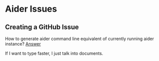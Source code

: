 # Aider Issues



## Creating a GitHub Issue

How to generate aider command line equivalent of currently running aider instance? [Answer](questions/show-current-command.md)



 If I want to type faster, I just talk into documents.
